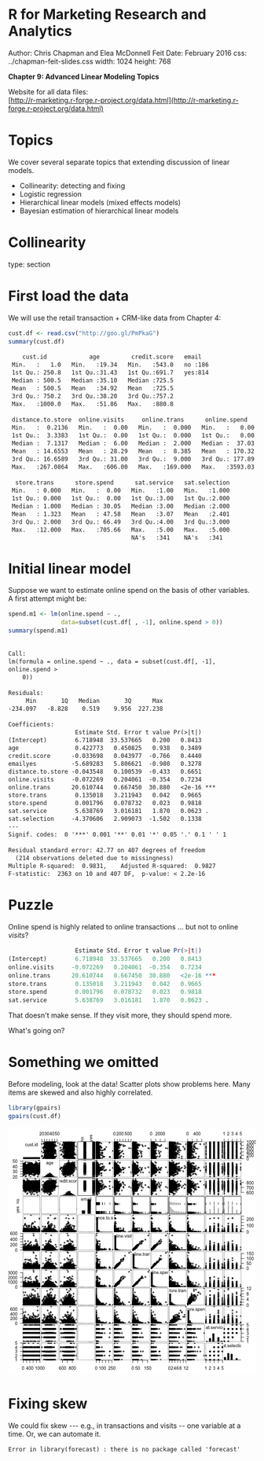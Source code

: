 R for Marketing Research and Analytics
========================================================
Author: Chris Chapman and Elea McDonnell Feit
Date: February 2016
css: ../chapman-feit-slides.css
width: 1024
height: 768

**Chapter 9: Advanced Linear Modeling Topics**  

Website for all data files:  
[http://r-marketing.r-forge.r-project.org/data.html](http://r-marketing.r-forge.r-project.org/data.html)


Topics
=====
We cover several separate topics that extending discussion of linear models.

- Collinearity: detecting and fixing
- Logistic regression
- Hierarchical linear models (mixed effects models)
- Bayesian estimation of hierarchical linear models


Collinearity
=====
type: section




First load the data
=====
We will use the retail transaction + CRM-like data from Chapter 4:


```r
cust.df <- read.csv("http://goo.gl/PmPkaG")
summary(cust.df)
```

```
    cust.id            age         credit.score   email    
 Min.   :   1.0   Min.   :19.34   Min.   :543.0   no :186  
 1st Qu.: 250.8   1st Qu.:31.43   1st Qu.:691.7   yes:814  
 Median : 500.5   Median :35.10   Median :725.5            
 Mean   : 500.5   Mean   :34.92   Mean   :725.5            
 3rd Qu.: 750.2   3rd Qu.:38.20   3rd Qu.:757.2            
 Max.   :1000.0   Max.   :51.86   Max.   :880.8            
                                                           
 distance.to.store  online.visits     online.trans      online.spend    
 Min.   :  0.2136   Min.   :  0.00   Min.   :  0.000   Min.   :   0.00  
 1st Qu.:  3.3383   1st Qu.:  0.00   1st Qu.:  0.000   1st Qu.:   0.00  
 Median :  7.1317   Median :  6.00   Median :  2.000   Median :  37.03  
 Mean   : 14.6553   Mean   : 28.29   Mean   :  8.385   Mean   : 170.32  
 3rd Qu.: 16.6589   3rd Qu.: 31.00   3rd Qu.:  9.000   3rd Qu.: 177.89  
 Max.   :267.0864   Max.   :606.00   Max.   :169.000   Max.   :3593.03  
                                                                        
  store.trans      store.spend      sat.service   sat.selection  
 Min.   : 0.000   Min.   :  0.00   Min.   :1.00   Min.   :1.000  
 1st Qu.: 0.000   1st Qu.:  0.00   1st Qu.:3.00   1st Qu.:2.000  
 Median : 1.000   Median : 30.05   Median :3.00   Median :2.000  
 Mean   : 1.323   Mean   : 47.58   Mean   :3.07   Mean   :2.401  
 3rd Qu.: 2.000   3rd Qu.: 66.49   3rd Qu.:4.00   3rd Qu.:3.000  
 Max.   :12.000   Max.   :705.66   Max.   :5.00   Max.   :5.000  
                                   NA's   :341    NA's   :341    
```


Initial linear model
=====
Suppose we want to estimate online spend on the basis of other variables. 
A first attempt might be:


```r
spend.m1 <- lm(online.spend ~ ., 
               data=subset(cust.df[ , -1], online.spend > 0))
summary(spend.m1)
```

```

Call:
lm(formula = online.spend ~ ., data = subset(cust.df[, -1], online.spend > 
    0))

Residuals:
     Min       1Q   Median       3Q      Max 
-234.097   -8.828    0.519    9.956  227.238 

Coefficients:
                   Estimate Std. Error t value Pr(>|t|)    
(Intercept)        6.718948  33.537665   0.200   0.8413    
age                0.422773   0.450825   0.938   0.3489    
credit.score      -0.033698   0.043977  -0.766   0.4440    
emailyes          -5.689283   5.806621  -0.980   0.3278    
distance.to.store -0.043548   0.100539  -0.433   0.6651    
online.visits     -0.072269   0.204061  -0.354   0.7234    
online.trans      20.610744   0.667450  30.880   <2e-16 ***
store.trans        0.135018   3.211943   0.042   0.9665    
store.spend        0.001796   0.078732   0.023   0.9818    
sat.service        5.638769   3.016181   1.870   0.0623 .  
sat.selection     -4.370606   2.909073  -1.502   0.1338    
---
Signif. codes:  0 '***' 0.001 '**' 0.01 '*' 0.05 '.' 0.1 ' ' 1

Residual standard error: 42.77 on 407 degrees of freedom
  (214 observations deleted due to missingness)
Multiple R-squared:  0.9831,	Adjusted R-squared:  0.9827 
F-statistic:  2363 on 10 and 407 DF,  p-value: < 2.2e-16
```


Puzzle
=====
Online spend is highly related to online transactions ... but not to online _visits_?


```r
                   Estimate Std. Error t value Pr(>|t|)    
(Intercept)        6.718948  33.537665   0.200   0.8413    
online.visits     -0.072269   0.204061  -0.354   0.7234    
online.trans      20.610744   0.667450  30.880   <2e-16 ***
store.trans        0.135018   3.211943   0.042   0.9665    
store.spend        0.001796   0.078732   0.023   0.9818    
sat.service        5.638769   3.016181   1.870   0.0623 .  
```
That doesn't make sense. If they visit more, they should spend more.  

What's going on?


Something we omitted
=====
Before modeling, look at the data! Scatter plots show problems here. Many 
items are skewed and also highly correlated.


```r
library(gpairs)
gpairs(cust.df)
```

![plot of chunk unnamed-chunk-4](Chapter9-ChapmanFeit-figure/unnamed-chunk-4-1.png)


Fixing skew
=====
We could fix skew --- e.g., in transactions and visits -- one variable at a 
time. Or, we can automate it.




































































```
Error in library(forecast) : there is no package called 'forecast'
```
